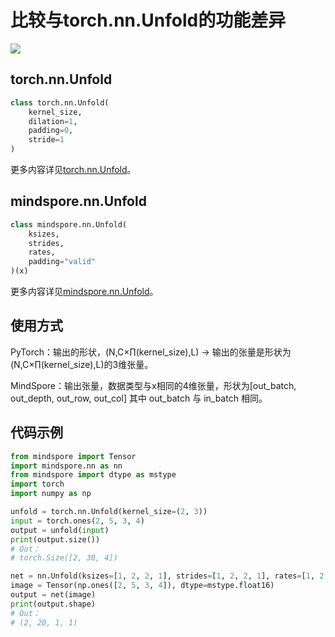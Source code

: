 # 比较与torch.nn.Unfold的功能差异

<a href="https://gitee.com/mindspore/docs/blob/r1.7/docs/mindspore/source_zh_cn/note/api_mapping/pytorch_diff/Unfold.md" target="_blank"><img src="https://mindspore-website.obs.cn-north-4.myhuaweicloud.com/website-images/r1.7/resource/_static/logo_source.png"></a>

## torch.nn.Unfold

```python
class torch.nn.Unfold(
    kernel_size,
    dilation=1,
    padding=0,
    stride=1
)
```

更多内容详见[torch.nn.Unfold](https://pytorch.org/docs/1.5.0/nn.html#torch.nn.Unfold)。

## mindspore.nn.Unfold

```python
class mindspore.nn.Unfold(
    ksizes,
    strides,
    rates,
    padding="valid"
)(x)
```

更多内容详见[mindspore.nn.Unfold](https://mindspore.cn/docs/zh-CN/r1.7/api_python/nn/mindspore.nn.Unfold.html#mindspore.nn.Unfold)。

## 使用方式

PyTorch：输出的形状，(N,C×∏(kernel_size),L) -> 输出的张量是形状为(N,C×∏(kernel_size),L)的3维张量。

MindSpore：输出张量，数据类型与x相同的4维张量，形状为[out_batch, out_depth, out_row, out_col] 其中 out_batch 与 in_batch 相同。

## 代码示例

```python
from mindspore import Tensor
import mindspore.nn as nn
from mindspore import dtype as mstype
import torch
import numpy as np

unfold = torch.nn.Unfold(kernel_size=(2, 3))
input = torch.ones(2, 5, 3, 4)
output = unfold(input)
print(output.size())
# Out：
# torch.Size([2, 30, 4])

net = nn.Unfold(ksizes=[1, 2, 2, 1], strides=[1, 2, 2, 1], rates=[1, 2, 2, 1])
image = Tensor(np.ones([2, 5, 3, 4]), dtype=mstype.float16)
output = net(image)
print(output.shape)
# Out：
# (2, 20, 1, 1)
```